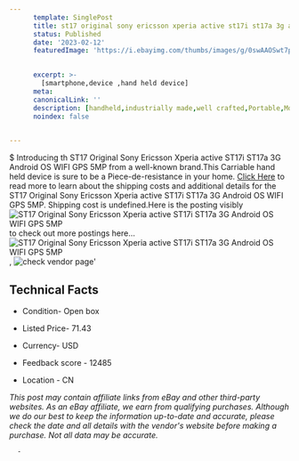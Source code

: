 ```yaml
---
      template: SinglePost
      title: st17 original sony ericsson xperia active st17i st17a 3g android os wifi gps 5mp
      status: Published
      date: '2023-02-12'
      featuredImage: 'https://i.ebayimg.com/thumbs/images/g/0swAAOSwt7pXM1Zj/s-l225.jpg'
       

      excerpt: >-
        [smartphone,device ,hand held device]
      meta:
      canonicalLink: ''
      description: [handheld,industrially made,well crafted,Portable,Mobile,Compact,Convenient,Lightweight,Maneuverable,Man-portable,Miniature,Carriable,Hand-held,Light,Holdable,Transportable,Mobile device,Pocket-sized,On-the-go,Wireless,Cordless,Compact size,Convenient size, smartphone,device ,hand held device]
      noindex: false
      

---
```

$
      Introducing th ST17 Original Sony Ericsson Xperia active ST17i ST17a 3G Android OS WIFI GPS 5MP from a well-known brand.This Carriable hand held device is sure to be a Piece-de-resistance in your home. [Click Here](https://www.ebay.com/itm/162181442254?hash=item25c2c46ace%3Ag%3A0swAAOSwt7pXM1Zj&mkevt=1&mkcid=1&mkrid=711-53200-19255-0&campid=%253CePNCampaignId%253E&customid=%253CreferenceId%253E&toolid=10049) to read more to learn about the shipping costs and additional details for the ST17 Original Sony Ericsson Xperia active ST17i ST17a 3G Android OS WIFI GPS 5MP. Shipping cost is undefined.Here is the posting visibly ![ST17 Original Sony Ericsson Xperia active ST17i ST17a 3G Android OS WIFI GPS 5MP](https://i.ebayimg.com/thumbs/images/g/0swAAOSwt7pXM1Zj/s-l225.jpg) to check out more postings here... ![ST17 Original Sony Ericsson Xperia active ST17i ST17a 3G Android OS WIFI GPS 5MP](https://i.ebayimg.com/images/g/0swAAOSwt7pXM1Zj/s-l640.jpg), ![check vendor page](https://origin-galleryplus.ebayimg.com/ws/web/162181442254_2_0_1/225x225.jpg,https://origin-galleryplus.ebayimg.com/ws/web/162181442254_3_0_1/225x225.jpg,https://origin-galleryplus.ebayimg.com/ws/web/162181442254_4_0_1/225x225.jpg,https://origin-galleryplus.ebayimg.com/ws/web/162181442254_5_0_1/225x225.jpg,https://origin-galleryplus.ebayimg.com/ws/web/162181442254_6_0_1/225x225.jpg,https://origin-galleryplus.ebayimg.com/ws/web/162181442254_7_0_1/225x225.jpg,https://origin-galleryplus.ebayimg.com/ws/web/162181442254_8_0_1/225x225.jpg)'

      

 ## Technical Facts 



     
      

 - Condition- Open box 


      

 - Listed Price- 71.43 


      

 - Currency- USD 


      

 - Feedback score - 12485 


      

 - Location - CN 


      
      

 *_This post may contain affiliate links from eBay and other third-party websites. As an eBay affiliate, we earn from qualifying purchases. Although we do our best to keep the information up-to-date and accurate, please check the date and all details with the vendor's website before making a purchase. Not all data may be accurate._*




      -
